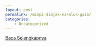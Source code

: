 ```yaml
---
layout: post
permalink: /mimpi-diajak-makhluk-gaib/
categories:
    - Uncategorized
---
```


[Baca Selengkapnya](/03)
